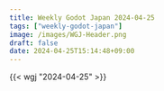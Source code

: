 ```yaml
---
title: Weekly Godot Japan 2024-04-25
tags: ["weekly-godot-japan"]
image: /images/WGJ-Header.png
draft: false
date: 2024-04-25T15:14:48+09:00
---
```


{{< wgj "2024-04-25" >}}
